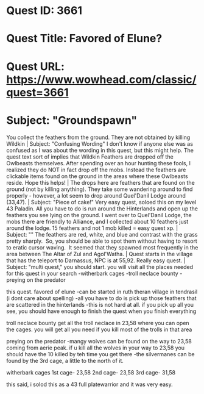 # Quest ID: 3661
# Quest Title: Favored of Elune?
# Quest URL: https://www.wowhead.com/classic/quest=3661
# Subject: "Groundspawn"
You collect the feathers from the ground. They are not obtained by killing Wildkin | Subject: "Confusing Wording"
I don't know if anyone else was as confused as I was about the wording in this quest, but this might help. The quest text sort of implies that Wildkin Feathers are dropped off the Owlbeasts themselves. After spending over an hour hunting these fools, I realized they do NOT in fact drop off the mobs. Instead the feathers are clickable items found on the ground in the areas where these Owlbeasts reside. Hope this helps! | The drops here are feathers that are found on the ground (not by killing anything). They take some wandering around to find properly - however, a lot seem to drop around Quel'Danil Lodge around (33,47). | Subject: "Piece of cake!"
Very easy quest, soloed this on my level 43 Paladin. All you have to do is run around the Hinterlands and open up the feathers you see lying on the ground. I went over to Quel'Danil Lodge, the mobs there are friendly to Alliance, and I collected about 10 feathers just around the lodge. 15 feathers and not 1 mob killed = easy quest xp. | Subject: "<Blank>"
The feathers are red, white, and blue and contrast with the grass pretty sharply.  So, you should be able to spot them without having to resort to eratic cursor waving.  It seemed that they spawned most frequently in the area between The Altar of Zul and Agol'Watha. | Quest starts in the village that has the teleport to Darnassus, NPC is at 55,92. Really easy quest. | Subject: "multi quest,"
you should start. you will visit all the places needed for this quest in your search
-witherbark cages
-troll neclace bounty
-preying on the predator

this quest.
favored of elune
-can be started in ruth theran village in tendrasil (i dont care about spelling)
-all you have to do is pick up those feathers that are scattered in the hinterlands
-this is not hard at all.
if you pick up all you see, you should have enough to finish the quest when you finish everything

troll neclace bounty
get all the troll neclace in 23,58 where you can open the cages. you will get all you need if you kill most of the trolls in that area

preying on the predator
-mangy wolves can be found on the way to 23,58 coming from aerie peak. if u kill all the wolves in your way to 23,58 you should have the 10 killed by teh time you get there
-the silvermanes can be found by the 3rd cage, a little to the north of it.

witherbark cages
1st cage- 23,58
2nd cage- 23,58
3rd cage- 31,58

this said, i solod this as a 43 full platewarrior and it was very easy.